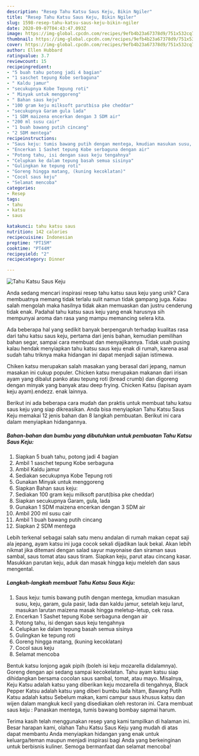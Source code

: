 ```yaml
---
description: "Resep Tahu Katsu Saus Keju, Bikin Ngiler"
title: "Resep Tahu Katsu Saus Keju, Bikin Ngiler"
slug: 1598-resep-tahu-katsu-saus-keju-bikin-ngiler
date: 2020-09-07T04:43:47.093Z
image: https://img-global.cpcdn.com/recipes/9efb4b23a67378d9/751x532cq70/tahu-katsu-saus-keju-foto-resep-utama.jpg
thumbnail: https://img-global.cpcdn.com/recipes/9efb4b23a67378d9/751x532cq70/tahu-katsu-saus-keju-foto-resep-utama.jpg
cover: https://img-global.cpcdn.com/recipes/9efb4b23a67378d9/751x532cq70/tahu-katsu-saus-keju-foto-resep-utama.jpg
author: Ellen Hubbard
ratingvalue: 3.7
reviewcount: 15
recipeingredient:
- "5 buah tahu potong jadi 4 bagian"
- "1 saschet tepung Kobe serbaguna"
- " Kaldu jamur"
- "secukupnya Kobe Tepung roti"
- " Minyak untuk menggoreng"
- " Bahan saus keju"
- "100 gram keju milksoft parutbisa pke cheddar"
- "secukupnya Garam gula lada"
- "1 SDM maizena encerkan dengan 3 SDM air"
- "200 ml susu cair"
- "1 buah bawang putih cincang"
- "2 SDM mentega"
recipeinstructions:
- "Saus keju: tumis bawang putih dengan mentega, kmudian masukan susu, keju, garam, gula pasir, lada dan kaldu jamur, setelah keju larut, masukan larutan maizena masak hingga meletup-letup, cek rasa."
- "Encerkan 1 Sashet tepung Kobe serbaguna dengan air"
- "Potong tahu, isi dengan saus keju tengahnya"
- "Celupkan ke dalam tepung basah semua sisinya"
- "Gulingkan ke tepung roti"
- "Goreng hingga matang, (kuning kecoklatan)"
- "Cocol saus keju"
- "Selamat mencoba"
categories:
- Resep
tags:
- tahu
- katsu
- saus

katakunci: tahu katsu saus 
nutrition: 142 calories
recipecuisine: Indonesian
preptime: "PT15M"
cooktime: "PT44M"
recipeyield: "2"
recipecategory: Dinner

---
```



![Tahu Katsu Saus Keju](https://img-global.cpcdn.com/recipes/9efb4b23a67378d9/751x532cq70/tahu-katsu-saus-keju-foto-resep-utama.jpg)

Anda sedang mencari inspirasi resep tahu katsu saus keju yang unik? Cara membuatnya memang tidak terlalu sulit namun tidak gampang juga. Kalau salah mengolah maka hasilnya tidak akan memuaskan dan justru cenderung tidak enak. Padahal tahu katsu saus keju yang enak harusnya sih mempunyai aroma dan rasa yang mampu memancing selera kita.

Ada beberapa hal yang sedikit banyak berpengaruh terhadap kualitas rasa dari tahu katsu saus keju, pertama dari jenis bahan, kemudian pemilihan bahan segar, sampai cara membuat dan menyajikannya. Tidak usah pusing kalau hendak menyiapkan tahu katsu saus keju enak di rumah, karena asal sudah tahu triknya maka hidangan ini dapat menjadi sajian istimewa.

Chiken katsu merupakan salah masakan yang berasal dari jepang, namun masakan ini cukup populer. Chicken katsu merupakan makanan dari irisan ayam yang dibalut panko atau tepung roti (bread crumb) dan digoreng dengan minyak yang banyak atau deep frying. Chicken Katsu (lapisan ayam keju ayam).endezz. enak lainnya.


Berikut ini ada beberapa cara mudah dan praktis untuk membuat tahu katsu saus keju yang siap dikreasikan. Anda bisa menyiapkan Tahu Katsu Saus Keju memakai 12 jenis bahan dan 8 langkah pembuatan. Berikut ini cara dalam menyiapkan hidangannya.

<!--inarticleads1-->

##### Bahan-bahan dan bumbu yang dibutuhkan untuk pembuatan Tahu Katsu Saus Keju:

1. Siapkan 5 buah tahu, potong jadi 4 bagian
1. Ambil 1 saschet tepung Kobe serbaguna
1. Ambil  Kaldu jamur
1. Sediakan secukupnya Kobe Tepung roti
1. Gunakan  Minyak untuk menggoreng
1. Siapkan  Bahan saus keju:
1. Sediakan 100 gram keju milksoft parut(bisa pke cheddar)
1. Siapkan secukupnya Garam, gula, lada
1. Gunakan 1 SDM maizena encerkan dengan 3 SDM air
1. Ambil 200 ml susu cair
1. Ambil 1 buah bawang putih cincang
1. Siapkan 2 SDM mentega


Lebih terkenal sebagai salah satu menu andalan di rumah makan cepat saji ala jepang, ayam katsu ini juga cocok sekali dijadikan lauk bekal. Akan lebih nikmat jika ditemani dengan salad sayur mayonaise dan siraman saus sambal, saus tomat atau saus tiram. Siapkan keju, parut atau cincang kasar. Masukkan parutan keju, aduk dan masak hingga keju meleleh dan saus mengental. 

<!--inarticleads2-->

##### Langkah-langkah membuat Tahu Katsu Saus Keju:

1. Saus keju: tumis bawang putih dengan mentega, kmudian masukan susu, keju, garam, gula pasir, lada dan kaldu jamur, setelah keju larut, masukan larutan maizena masak hingga meletup-letup, cek rasa.
1. Encerkan 1 Sashet tepung Kobe serbaguna dengan air
1. Potong tahu, isi dengan saus keju tengahnya
1. Celupkan ke dalam tepung basah semua sisinya
1. Gulingkan ke tepung roti
1. Goreng hingga matang, (kuning kecoklatan)
1. Cocol saus keju
1. Selamat mencoba


Bentuk katsu lonjong agak pipih (boleh isi keju mozarella didalamnya). Goreng dengan api sedang sampai kecokelatan. Tahu ayam katsu siap dihidangkan bersama cocolan saus sambal, tomat, atau mayo. Misalnya, Keju Katsu adalah katsu yang diberikan keju mozarella di tengahnya, Black Pepper Katsu adalah katsu yang diberi bumbu lada hitam, Bawang Putih Katsu adalah katsu Sebelum makan, kami campur saus khusus katsu dan wijen dalam mangkuk kecil yang disediakan oleh restoran ini. Cara membuat saus keju : Panaskan mentega, tumis bawang bombay sapmai harum. 

Terima kasih telah menggunakan resep yang kami tampilkan di halaman ini. Besar harapan kami, olahan Tahu Katsu Saus Keju yang mudah di atas dapat membantu Anda menyiapkan hidangan yang enak untuk keluarga/teman maupun menjadi inspirasi bagi Anda yang berkeinginan untuk berbisnis kuliner. Semoga bermanfaat dan selamat mencoba!
